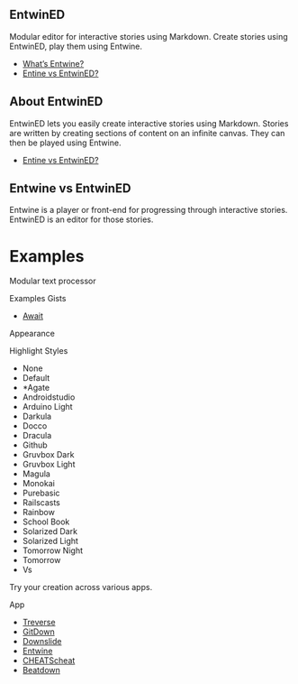 ## EntwinED
Modular editor for interactive stories using Markdown. Create stories using EntwinED, play them using Entwine.
*   [What’s Entwine?](#about-entwined)
*   [Entine vs EntwinED?](#entwine-vs-entwined)

<!-- {$gd_section_style="left:318px;top:225px;width:340px;height:200px;"} -->

## About EntwinED
EntwinED lets you easily create interactive stories using Markdown. Stories are written by creating sections of content on an infinite canvas. They can then be played using Entwine.
*   [Entine vs EntwinED?](#entwine-vs-entwined)

<!-- {$gd_section_style="left:684px;top:586px;width:480px;height:180px;"} -->

## Entwine vs EntwinED
Entwine is a player or front-end for progressing through interactive stories. EntwinED is an editor for those stories.

<!-- {$gd_section_style="left:898px;top:404px;width:400px;height:110px;"} -->

# Examples <!-- {$gd_info} -->
<!-- {$gd_help_ribbon} -->

Modular text processor

Examples Gists <!-- {$gd_gist} -->
- [Await](//gist.github.com/Ugotsta/eb48e3ccd0e0fc6a502a8ebe02a38715)

<!-- {$gd_collapsible_theme} -->

Appearance <!-- {$gd_css} -->

<!-- {$gd_slider_fontsize="110,50,300,1,%"} -->

Highlight Styles <!-- {$gd_select_highlight} -->
- None
- Default
- *Agate
- Androidstudio
- Arduino Light
- Darkula
- Docco
- Dracula
- Github
- Gruvbox Dark
- Gruvbox Light
- Magula
- Monokai
- Purebasic
- Railscasts
- Rainbow
- School Book
- Solarized Dark
- Solarized Light
- Tomorrow Night
- Tomorrow
- Vs

<!-- {$gd_theme_variables} -->

<!-- {$gd_collapsible_end_theme} -->

<!-- {$gd_collapsible_contents} -->

<!-- {$gd_toc} -->

<!-- {$gd_collapsible_end_contents} -->

<!-- {$gd_collapsible_launch} -->

Try your creation across various apps.

App <!-- {$gd_selector_app} -->
- [Treverse](//ugotsta.github.io/treverse/)
- [GitDown](//ugotsta.github.io/gitdown/)
- [Downslide](//ugotsta.github.io/downslide/)
- [Entwine](//ugotsta.github.io/downslide/)
- [CHEATScheat](//ugotsta.github.io/cheats/)
- [Beatdown](//ugotsta.github.io/beatdown/)

<!-- {$gd_collapsible_end_launch} -->

<!-- {$gd_hide} -->
